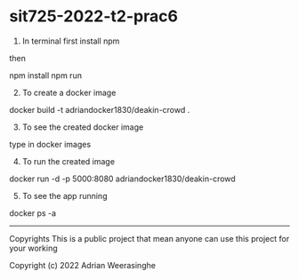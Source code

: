 # sit725-2022-t2-prac6

1. In terminal first install npm

then

npm install
npm run

2. To create a docker image

docker build -t adriandocker1830/deakin-crowd .

3. To see the created docker image

type in docker images

4. To run the created image

docker run -d -p 5000:8080 adriandocker1830/deakin-crowd

5. To see the app running

docker ps -a

---

Copyrights
This is a public project that mean anyone can use this project for your working

Copyright (c) 2022 Adrian Weerasinghe
